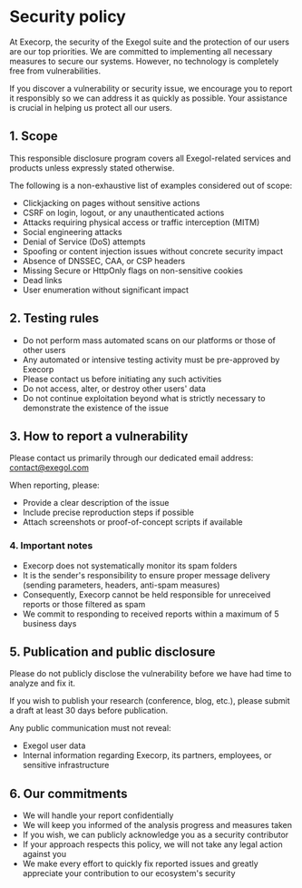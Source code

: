 # Security policy

At Execorp, the security of the Exegol suite and the protection of our users are our top priorities. We are committed to implementing all necessary measures to secure our systems. However, no technology is completely free from vulnerabilities.

If you discover a vulnerability or security issue, we encourage you to report it responsibly so we can address it as quickly as possible. Your assistance is crucial in helping us protect all our users.

## 1. Scope

This responsible disclosure program covers all Exegol-related services and products unless expressly stated otherwise.

The following is a non-exhaustive list of examples considered out of scope:

- Clickjacking on pages without sensitive actions
- CSRF on login, logout, or any unauthenticated actions
- Attacks requiring physical access or traffic interception (MITM)
- Social engineering attacks
- Denial of Service (DoS) attempts
- Spoofing or content injection issues without concrete security impact
- Absence of DNSSEC, CAA, or CSP headers
- Missing Secure or HttpOnly flags on non-sensitive cookies
- Dead links
- User enumeration without significant impact

## 2. Testing rules

- Do not perform mass automated scans on our platforms or those of other users
- Any automated or intensive testing activity must be pre-approved by Execorp
- Please contact us before initiating any such activities
- Do not access, alter, or destroy other users' data
- Do not continue exploitation beyond what is strictly necessary to demonstrate the existence of the issue

## 3. How to report a vulnerability

Please contact us primarily through our dedicated email address: [contact@exegol.com](mailto:contact@exegol.com)

When reporting, please:
- Provide a clear description of the issue
- Include precise reproduction steps if possible
- Attach screenshots or proof-of-concept scripts if available

### 4. Important notes

- Execorp does not systematically monitor its spam folders
- It is the sender's responsibility to ensure proper message delivery (sending parameters, headers, anti-spam measures)
- Consequently, Execorp cannot be held responsible for unreceived reports or those filtered as spam
- We commit to responding to received reports within a maximum of 5 business days

## 5. Publication and public disclosure

Please do not publicly disclose the vulnerability before we have had time to analyze and fix it.

If you wish to publish your research (conference, blog, etc.), please submit a draft at least 30 days before publication.

Any public communication must not reveal:
- Exegol user data
- Internal information regarding Execorp, its partners, employees, or sensitive infrastructure

## 6. Our commitments

- We will handle your report confidentially
- We will keep you informed of the analysis progress and measures taken
- If you wish, we can publicly acknowledge you as a security contributor
- If your approach respects this policy, we will not take any legal action against you
- We make every effort to quickly fix reported issues and greatly appreciate your contribution to our ecosystem's security
